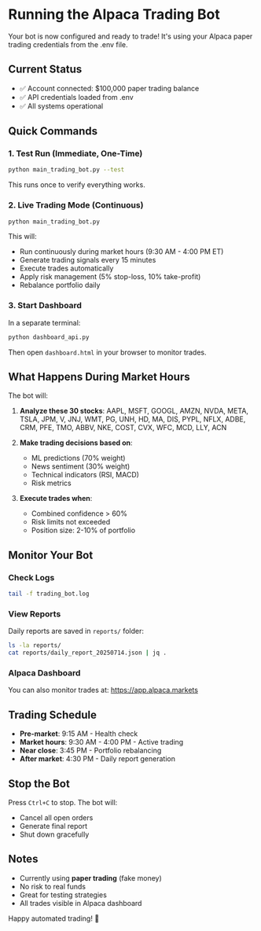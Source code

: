 # Running the Alpaca Trading Bot

Your bot is now configured and ready to trade! It's using your Alpaca paper trading credentials from the .env file.

## Current Status
- ✅ Account connected: $100,000 paper trading balance
- ✅ API credentials loaded from .env
- ✅ All systems operational

## Quick Commands

### 1. Test Run (Immediate, One-Time)
```bash
python main_trading_bot.py --test
```
This runs once to verify everything works.

### 2. Live Trading Mode (Continuous)
```bash
python main_trading_bot.py
```
This will:
- Run continuously during market hours (9:30 AM - 4:00 PM ET)
- Generate trading signals every 15 minutes
- Execute trades automatically
- Apply risk management (5% stop-loss, 10% take-profit)
- Rebalance portfolio daily

### 3. Start Dashboard
In a separate terminal:
```bash
python dashboard_api.py
```
Then open `dashboard.html` in your browser to monitor trades.

## What Happens During Market Hours

The bot will:
1. **Analyze these 30 stocks**: AAPL, MSFT, GOOGL, AMZN, NVDA, META, TSLA, JPM, V, JNJ, WMT, PG, UNH, HD, MA, DIS, PYPL, NFLX, ADBE, CRM, PFE, TMO, ABBV, NKE, COST, CVX, WFC, MCD, LLY, ACN

2. **Make trading decisions based on**:
   - ML predictions (70% weight)
   - News sentiment (30% weight)
   - Technical indicators (RSI, MACD)
   - Risk metrics

3. **Execute trades when**:
   - Combined confidence > 60%
   - Risk limits not exceeded
   - Position size: 2-10% of portfolio

## Monitor Your Bot

### Check Logs
```bash
tail -f trading_bot.log
```

### View Reports
Daily reports are saved in `reports/` folder:
```bash
ls -la reports/
cat reports/daily_report_20250714.json | jq .
```

### Alpaca Dashboard
You can also monitor trades at: https://app.alpaca.markets

## Trading Schedule

- **Pre-market**: 9:15 AM - Health check
- **Market hours**: 9:30 AM - 4:00 PM - Active trading
- **Near close**: 3:45 PM - Portfolio rebalancing  
- **After market**: 4:30 PM - Daily report generation

## Stop the Bot

Press `Ctrl+C` to stop. The bot will:
- Cancel all open orders
- Generate final report
- Shut down gracefully

## Notes

- Currently using **paper trading** (fake money)
- No risk to real funds
- Great for testing strategies
- All trades visible in Alpaca dashboard

Happy automated trading! 🚀